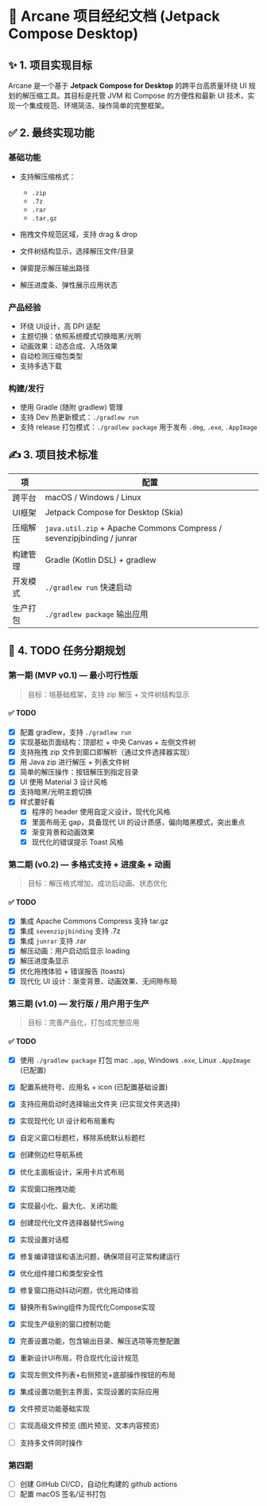 # 📄 Arcane 项目经纪文档 (Jetpack Compose Desktop)

## ✨ 1. 项目实现目标

Arcane 是一个基于 **Jetpack Compose for Desktop** 的跨平台高质量环绕 UI 规划的解压缩工具。其目标是托管 JVM 和 Compose 的方便性和最新 UI 技术，实现一个集成规范、环境简洁、操作简单的完整框架。

## ✅ 2. 最终实现功能

### 基础功能

* 支持解压缩格式：

  * `.zip`
  * `.7z`
  * `.rar`
  * `.tar.gz`
* 拖拽文件规范区域，支持 drag & drop
* 文件树结构显示，选择解压文件/目录
* 弹窗提示解压输出路径
* 解压进度条、弹性展示应用状态

### 产品经验

* 环绕 UI设计，高 DPI 适配
* 主题切换：依照系统模式切换暗黑/光明
* 动画效果：动态合成、入场效果
* 自动检测压缩包类型
* 支持多选下载

### 构建/发行

* 使用 Gradle (随附 gradlew) 管理
* 支持 Dev 热更新模式：`./gradlew run`
* 支持 release 打包模式：`./gradlew package` 用于发布 `.dmg`, `.exe`, `.AppImage`

## ✍️ 3. 项目技术标准

| 项    | 配置                                                                    |
| ---- | --------------------------------------------------------------------- |
| 跨平台  | macOS / Windows / Linux                                               |
| UI框架 | Jetpack Compose for Desktop (Skia)                                    |
| 压缩解压 | `java.util.zip` + Apache Commons Compress / sevenzipjbinding / junrar |
| 构建管理 | Gradle (Kotlin DSL) + gradlew                                         |
| 开发模式 | `./gradlew run` 快速启动                                                  |
| 生产打包 | `./gradlew package` 输出应用                                              |

## 📌 4. TODO 任务分期规划

### 第一期 (MVP v0.1) — 最小可行性版

> 目标：培基础框架，支持 zip 解压 + 文件树结构显示

#### ✅ TODO

* [x] 配置 gradlew，支持 `./gradlew run`
* [x] 实现基础页面结构：顶部栏 + 中央 Canvas + 左侧文件树
* [x] 支持拖拽 zip 文件到窗口即解析（通过文件选择器实现）
* [x] 用 Java zip 进行解压 + 列表文件树
* [x] 简单的解压操作：按钮解压到指定目录
* [x] UI 使用 Material 3 设计风格
* [x] 支持暗黑/光明主题切换
* [x] 样式要好看
  * [x] 程序的 header 使用自定义设计，现代化风格
  * [x] 里面布局无 gap，具备现代 UI 的设计质感，偏向暗黑模式，突出重点
  * [x] 渐变背景和动画效果
  * [x] 现代化的错误提示 Toast 风格

### 第二期 (v0.2) — 多格式支持 + 进度条 + 动画

> 目标：解压格式增加，成功后动画、状态优化

#### ✅ TODO

* [x] 集成 Apache Commons Compress 支持 tar.gz
* [x] 集成 `sevenzipjbinding` 支持 .7z
* [x] 集成 `junrar` 支持 .rar
* [x] 解压动画：用户启动后显示 loading
* [x] 解压进度条显示
* [x] 优化拖拽体验 + 错误报告 (toasts)
* [x] 现代化 UI 设计：渐变背景、动画效果、无间隙布局

### 第三期 (v1.0) — 发行版 / 用户用于生产

> 目标：完善产品化，打包成完整应用

#### ✅ TODO

* [x] 使用 `./gradlew package` 打包 mac `.app`, Windows `.exe`, Linux `.AppImage` (已配置)
* [x] 配置系统符号、应用名 + icon (已配置基础设置)
* [x] 支持应用启动时选择输出文件夹 (已实现文件夹选择)
* [x] 实现现代化 UI 设计和布局重构
* [x] 自定义窗口标题栏，移除系统默认标题栏
* [x] 创建侧边栏导航系统
* [x] 优化主面板设计，采用卡片式布局
* [x] 实现窗口拖拽功能
* [x] 实现最小化、最大化、关闭功能
* [x] 创建现代化文件选择器替代Swing
* [x] 实现设置对话框
* [x] 修复编译错误和语法问题，确保项目可正常构建运行
* [x] 优化组件接口和类型安全性
* [x] 修复窗口拖动抖动问题，优化拖动体验
* [x] 替换所有Swing组件为现代化Compose实现
* [x] 实现生产级别的窗口控制功能
* [x] 完善设置功能，包含输出目录、解压选项等完整配置
* [x] 重新设计UI布局，符合现代化设计规范
* [x] 实现左侧文件列表+右侧预览+底部操作按钮的布局
* [x] 集成设置功能到主界面，实现设置的实际应用
* [x] 文件预览功能基础实现
* [ ] 实现高级文件预览 (图片预览、文本内容预览)
* [ ] 支持多文件同时操作


### 第四期

* [ ] 创建 GitHub CI/CD，自动化构建的 github actions
* [ ] 配置 macOS 签名/证书打包
